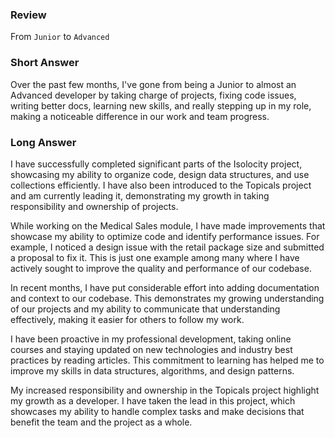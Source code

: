 ### Review

From `Junior` to `Advanced`

### Short Answer

Over the past few months, I've gone from being a Junior to almost an Advanced developer by taking charge of projects, fixing code issues, writing better docs, learning new skills, and really stepping up in my role, making a noticeable difference in our work and team progress.

### Long Answer

I have successfully completed significant parts of the Isolocity project, showcasing my ability to organize code, design data structures, and use collections efficiently. I have also been introduced to the Topicals project and am currently leading it, demonstrating my growth in taking responsibility and ownership of projects.

While working on the Medical Sales module, I have made improvements that showcase my ability to optimize code and identify performance issues. For example, I noticed a design issue with the retail package size and submitted a proposal to fix it. This is just one example among many where I have actively sought to improve the quality and performance of our codebase.

In recent months, I have put considerable effort into adding documentation and context to our codebase. This demonstrates my growing understanding of our projects and my ability to communicate that understanding effectively, making it easier for others to follow my work.

I have been proactive in my professional development, taking online courses and staying updated on new technologies and industry best practices by reading articles. This commitment to learning has helped me to improve my skills in data structures, algorithms, and design patterns.

My increased responsibility and ownership in the Topicals project highlight my growth as a developer. I have taken the lead in this project, which showcases my ability to handle complex tasks and make decisions that benefit the team and the project as a whole.
